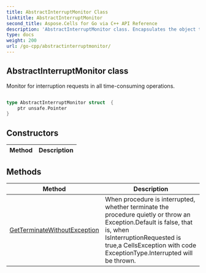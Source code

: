 ```yaml
---
title: AbstractInterruptMonitor Class 
linktitle: AbstractInterruptMonitor
second_title: Aspose.Cells for Go via C++ API Reference
description: 'AbstractInterruptMonitor class. Encapsulates the object that represents abstractinterruptmonitor in Go.'
type: docs
weight: 200
url: /go-cpp/abstractinterruptmonitor/
---
```


## AbstractInterruptMonitor class

Monitor for interruption requests in all time-consuming operations.

```go

type AbstractInterruptMonitor struct  {
	ptr unsafe.Pointer
}

```
## Constructors

| Method | Description |
| --- | --- |

## Methods

| Method | Description |
| --- | --- |
|[GetTerminateWithoutException](./getterminatewithoutexception/) | When procedure is interrupted, whether terminate the procedure quietly or throw an Exception.Default is false, that is, when IsInterruptionRequested is true,a CellsException with code ExceptionType.Interrupted will be thrown. | 
